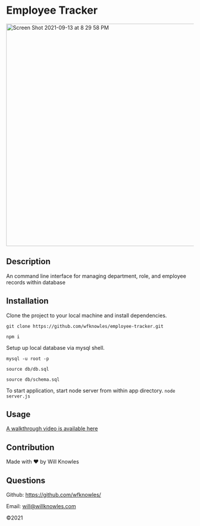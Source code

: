 # Employee Tracker

<img width="598" alt="Screen Shot 2021-09-13 at 8 29 58 PM" src="https://user-images.githubusercontent.com/23103606/133179946-9840336e-71ae-4551-a523-db63740d6c15.png">

## Description
An command line interface for managing department, role, and employee records within database

## Installation
Clone the project to your local machine and install dependencies.

```git clone https://github.com/wfknowles/employee-tracker.git```

```npm i```

Setup up local database via mysql shell.

```mysql -u root -p```

```source db/db.sql```

```source db/schema.sql```

To start application, start node server from within app directory.
```node server.js```

## Usage
[A walkthrough video is available here](https://drive.google.com/file/d/1gxTTCLOFdQh_XE7fZDfWEbYboyHh_M7Q/view)

## Contribution
Made with ❤️ by Will Knowles

## Questions
Github: https://github.com/wfknowles/

Email: will@willknowles.com

©️2021
